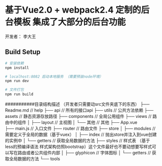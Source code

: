 # 基于Vue2.0 + webpack2.4 定制的后台模板 集成了大部分的后台功能
  开发者： 李大王
## Build Setup

``` bash
# 安装依赖
npm install

# localhost:8082 启动本地服务 （需要预装node环境）
npm run dev

# 文件打包
npm run build
```

###########目录结构描述 （开发者只需要动src文件夹底下的东西）
├── Readme.md                   // help
├── api                         // 所有的接口api
├── utils                       // 公共方法依赖
├── assets                      // 静态资源存放路径
├── components                  // 全局公用组件
├── views                       // 路由中的组件
│   ├── layout                  // 主视图
│   └── 其他                    // 其他
├── App.vue                     
├── main.js                     // 入口文件
├── router                      // 路由文件
├── store
│   ├── modules                 // 需要定义于全局的数据（基于vuex）
│   ├── index                   // 抛出store并注入到vue创建的实例中
│   └── getters                 // 获取全局数据的方法
├── styles                      // 样式表 （基于less的预编译语法 样式架构仿照bootstrap）这个文件最好也不要动想要写样式可以写在路由或者公共组件内部
│   ├── glyphicon               // 字体图标
│   └── getters                 // 获取全局数据的方法
└── tools
